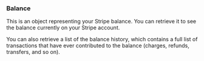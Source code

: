 ### Balance

This is an object representing your Stripe balance. You can retrieve it to see the balance currently on your Stripe account.

You can also retrieve a list of the balance history, which contains a full list of transactions that have ever contributed to the balance (charges, refunds, transfers, and so on).
